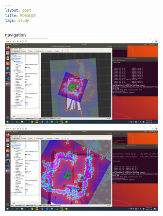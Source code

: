 ```yaml
---
layout: post
title: ROS실습9
tags: study
---
```


navigation
![사진31](/img/31.Navigation.png)
![사진32](/img/32.Navigation.png)
